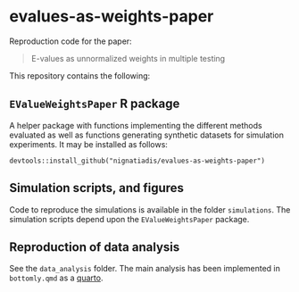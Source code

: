 # evalues-as-weights-paper

Reproduction code for the paper:

 > E-values as unnormalized weights in multiple testing
 
 
This repository contains the following:

## `EValueWeightsPaper` R package

A helper package with functions implementing the different methods evaluated as well as functions generating synthetic datasets for simulation experiments. It may be installed as follows:

```{r}
devtools::install_github("nignatiadis/evalues-as-weights-paper")
```

## Simulation scripts, and figures

Code to reproduce the simulations is available in the folder `simulations`. The simulation scripts depend upon the `EValueWeightsPaper` package.

## Reproduction of data analysis

See the `data_analysis` folder. The main analysis has been implemented in `bottomly.qmd` as a [quarto](notebook).
